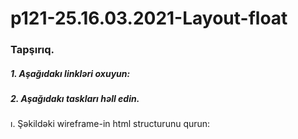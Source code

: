 # p121-25.16.03.2021-Layout-float


### Tapşırıq.


##### 1. Aşağıdakı linkləri oxuyun:



##### 2. Aşağıdakı taskları həll edin.
ı. Şəkildəki wireframe-in html structurunu qurun:



#####
